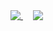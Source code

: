 
<!--
**ctrbts/ctrbts** is a ✨ _special_ ✨ repository because its `README.md` (this file) appears on your GitHub profile.
### Hi there 👋

Here are some ideas to get you started:

- 🔭 I’m currently working on ...
- 🌱 I’m currently learning ...
- 👯 I’m looking to collaborate on ...
- 🤔 I’m looking for help with ...
- 💬 Ask me about ...
- 📫 How to reach me: ...
- 😄 Pronouns: ...
- ⚡ Fun fact: ...

![](https://img.shields.io/badge/<WORD_ON_LEFT>-<WORD_ON_RIGHT>-informational?style=flat&logo=<LOGO_NAME>&logoColor=white&color=2bbc8a)
-->

<a href="#">
  <img align="top" src="https://github-readme-stats.vercel.app/api/?username=ctrbts&count_private=true&theme=calm&show_icons=true" />
</a>
&nbsp;&nbsp;&nbsp;
<a href="#">
  <img align="top" src="https://github-readme-stats.vercel.app/api/top-langs/?username=ctrbts&layout=compact&langs_count=8&theme=nord" />
</a>
